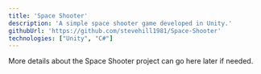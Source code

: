 ```yaml
---
title: 'Space Shooter'
description: 'A simple space shooter game developed in Unity.'
githubUrl: 'https://github.com/stevehill1981/Space-Shooter'
technologies: ["Unity", "C#"]
---
```


More details about the Space Shooter project can go here later if needed. 